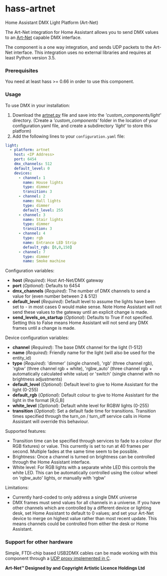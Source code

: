 # hass-artnet
Home Assistant DMX Light Platform (Art-Net)

The Art-Net integration for Home Assistant allows you to send DMX values to an [Art-Net](http://www.art-net.org.uk) capable DMX interface.

The component is a one way integration, and sends UDP packets to the Art-Net interface. This integration uses no external libraries and requires at least Python version 3.5.

### Prerequisites

You need at least hass >= 0.66 in order to use this component.

### Usage

To use DMX in your installation:
1. Download the [artnet.py](https://github.com/jnimmo/hass-artnet/raw/master/artnet.py) file and save into the *'custom_components/light'* directory. (Create a *'custom_components'* folder in the location of your configuration.yaml file, and create a subdirectory *'light'* to store this platform)
2. Add the following lines to your `configuration.yaml` file:

```yaml
light:
  - platform: artnet
    host: <IP Address>
    port: 6454
    dmx_channels: 512 
    default_level: 0
    devices:
      - channel: 1
        name: House lights
        type: dimmer
        transition: 3
      - channel: 2
        name: Hall lights
        type: dimmer
        default_level: 255
      - channel: 3
        name: Stair lights
        type: dimmer
        transition: 3
      - channel: 4
        type: rgb
        name: Entrance LED Strip
        default_rgb: [0,0,150]
      - channel: 7
        type: dimmer
        name: Smoke machine
```

Configuration variables:
- **host** (*Required*): Host Art-Net/DMX gateway
- **port** (*Optional*): Defaults to 6454
- **dmx_channels** (*Required*): The number of DMX channels to send a value for (even number between 2 & 512)
- **default_level** (*Required*): Default level to assume the lights have been set to - in most cases 0 would make sense. Note Home Assistant will not send these values to the gateway until an explicit change is made.
- **send_levels_on_startup** (*Optional*): Defaults to True if not specified. Setting this to False means Home Assistant will not send any DMX frames until a change is made.

Device configuration variables:
- **channel** (*Required*): The base DMX channel for the light (1-512)
- **name** (*Required*): Friendly name for the light (will also be used for the entity_id)
- **type** (*Required*): 'dimmer' (single channel), 'rgb' (three channel rgb), 'rgbw' (three channel rgb + white), 'rgbw_auto' (three channel rgb + automatically calculated white value) or 'switch' (single channel with no brightness adjustments)
- **default_level** (*Optional*): Default level to give to Home Assistant for the light (0-255)
- **default_rgb** (*Optional*): Default colour to give to Home Assistant for the light in the format [R,G,B]
- **white_level** (*Optional*): Default white level for RGBW lights (0-255)
- **transition** (*Optional*): Set a default fade time for transitions. Transition times specified through the turn_on / turn_off service calls in Home Assistant will override this behaviour. 

Supported features:
- Transition time can be specified through services to fade to a colour (for RGB fixtures) or value. This currently is set to run at 40 frames per second. Multiple fades at the same time seem to be possible.
- Brightness: Once a channel is turned on brightness can be controlled through the Home Assistant interface.
- White level: For RGB lights with a separate white LED this controls the white LED. This can be automatically controlled using the colour wheel on 'rgbw_auto' lights, or manually with 'rgbw'

Limitations:
- Currently hard-coded to only address a single DMX universe
- DMX frames must send values for all channels in a universe. If you have other channels which are controlled by a different device or lighting desk, set Home Assistant to default to 0 values; and set your Art-Net device to merge on highest value rather than most recent update. This means channels could be controlled from either the desk or Home Assistant.

### Support for other hardware

Simple, FTDI-chip based USB2DMX cables can be made working with this component through a [UDP proxy implemented in C](https://gist.github.com/zonque/10b7b7183519bf7d3112881cb31b6133).

**Art-Net™ Designed by and Copyright Artistic Licence Holdings Ltd**
